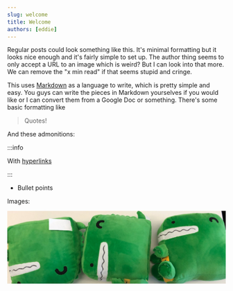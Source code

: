 ```yaml
---
slug: welcome
title: Welcome
authors: [eddie]
---
```


Regular posts could look something like this. It's minimal formatting but
it looks nice enough and it's fairly simple to set up. The author thing seems
to only accept a URL to an image which is weird? But I can look into that more.
We can remove the "x min read" if that seems stupid and cringe.

This uses [Markdown](https://commonmark.org/) as a language to write, which is
pretty simple and easy. You guys can write the pieces in Markdown yourselves if
you would like or I can convert them from a Google Doc or something. There's
some basic formatting like

> Quotes!

And these admonitions:

:::info

With [hyperlinks](https://docusaurus.io/docs/markdown-features/admonitions)

:::

- Bullet points

Images:

![Docusaurus Plushie](./docusaurus-plushie-banner.jpeg)
